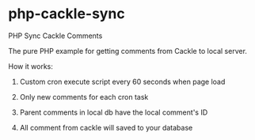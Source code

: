 php-cackle-sync
===============

PHP Sync Cackle Comments

The pure PHP  example for getting comments from Cackle to local server.

How it works:

1. Custom cron execute script every 60 seconds when page load

2. Only new comments for each cron task

3. Parent comments in local db have the local comment's ID

4. All comment from cackle will saved to your database